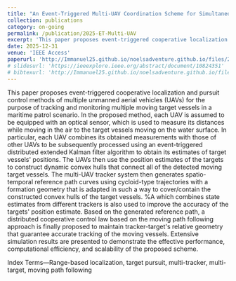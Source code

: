 ```yaml
---
title: "An Event-Triggered Multi-UAV Coordination Scheme for Simultaneous Tracking and Pursuit of Multiple Moving Targets"
collection: publications
category: on-going
permalink: /publication/2025-ET-Multi-UAV
excerpt: 'This paper proposes event-triggered cooperative localization and pursuit control methods of multiple unmanned aerial vehicles (UAVs) for the purpose of tracking and monitoring multiple moving target vessels in a maritime patrol scenario.'
date: 2025-12-31
venue: 'IEEE Access'
paperurl: 'http://Immanuel25.github.io/noelsadventure.github.io/files/2025-ET-Multi-UAV.pdf'
# slidesurl: 'https://ieeexplore.ieee.org/abstract/document/10824351'
# bibtexurl: 'http://Immanuel25.github.io/noelsadventure.github.io/files/2025-ET-Multi-UAV.bib'
---
```

This paper proposes event-triggered cooperative localization and pursuit control methods of multiple unmanned aerial vehicles (UAVs) for the purpose of tracking and monitoring multiple moving target vessels in a maritime patrol scenario. 
In the proposed method, each UAV is assumed to be equipped with an optical sensor, which is used to measure its distances while moving in the air to the target vessels moving on the water surface.
In particular, each UAV combines its obtained measurements with those of other UAVs to be subsequently processed using an event-triggered distributed extended Kalman filter algorithm to obtain its estimates of target vessels' positions. 
The UAVs then use the position estimates of the targets to construct dynamic convex hulls that connect all of the detected moving target vessels. 
The multi-UAV tracker system then generates spatio-temporal reference path curves using cycloid-type trajectories with a formation geometry that is adapted in such a way to cover/contain the constructed convex hulls of the target vessels. 
%A  which combines state estimates from different trackers is also used to improve the accuracy of the targets' position estimate. 
Based on the generated reference path, a distributed cooperative control law based on the moving path following approach is finally proposed to maintain tracker-target's relative geometry that guarantee accurate tracking of the moving vessels. 
Extensive simulation results are presented to demonstrate the effective performance, computational efficiency, and scalability of the proposed scheme.

Index Terms—Range-based localization, target pursuit, multi-tracker, multi-target, moving path following